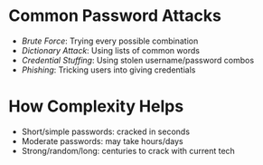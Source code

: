 # Common Password Attacks

- *Brute Force*: Trying every possible combination
- *Dictionary Attack*: Using lists of common words
- *Credential Stuffing*: Using stolen username/password combos
- *Phishing*: Tricking users into giving credentials

# How Complexity Helps
- Short/simple passwords: cracked in seconds
- Moderate passwords: may take hours/days
- Strong/random/long: centuries to crack with current tech

